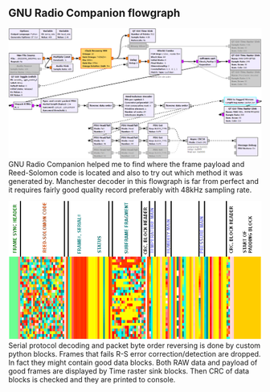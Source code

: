 ## GNU Radio Companion flowgraph
![RS41-D__flowgraph](RS41-D__flowgraph.png?raw=true) <br>
GNU Radio Companion helped me to find where the frame payload and Reed-Solomon code is located and also to try out which method it was generated by.
Manchester decoder in this flowgraph is far from perfect and it requires fairly good quality record preferably with 48kHz sampling rate.

![RS41-D__30_frames_time_raster](RS41-D__30_frames_time_raster.png?raw=true) <br>
Serial protocol decoding and packet byte order reversing is done by custom python blocks. Frames that fails R-S error correction/detection are dropped. In fact they might contain good data blocks. Both RAW data and payload of good frames are displayed by Time raster sink blocks. Then CRC of data blocks is checked and they are printed to console.
